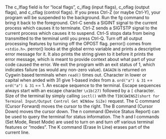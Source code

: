 The c_lflag field is for “local flags”, c_iflag (input flags), c_oflag (output flags), and c_cflag (control flags).
If you press Ctrl-Z (or maybe Ctrl-Y), your program will be suspended to the background.
Run the fg command to bring it back to the foreground.
Ctrl-C sends a SIGINT signal to the current process which causes it to terminate.
Ctrl-Z sends a SIGTSTP signal to the current process which causes it to suspend.
Ctrl-S stops data from being transmitted to the terminal until you press Ctrl-Q.
Turn off all output processing features by turning off the OPOST flag.
perror() comes from `<stdio.h>`. perror() looks at the global errno variable and prints a descriptive error message for it. It also prints the string given to it before it prints the error message, which is meant to provide context about what part of your code caused the error.
We exit the program with an exit status of 1, which indicates failure (as would any non-zero value).
`EAGAIN` is returned on Cygwin based terminals when `read()` times out.
Character in lower or capital when anded with 31 give 1-based index from a. `ord("a") & 31` == `ord("a") & 31` == 1.
An escape sequence to the terminal. Escape sequences always start with an escape character `\x1b(27)` followed by a `[` character.
Size of the terminal by simply calling `ioctl()` with the `TIOCGWINSZ(short for Terminal Input/Output Control Get WINdow SiZe)` request.
The C command (Cursor Forward) moves the cursor to the right.
The B command (Cursor Down) moves the cursor down.
The n command (Device Status Report) can be used to query the terminal for status information.
The h and l commands (Set Mode, Reset Mode) are used to turn on and turn off various terminal features or “modes”.
The K command (Erase In Line) erases part of the current line.
